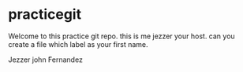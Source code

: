 # practicegit
Welcome to this practice git repo. this is me jezzer your host.
can you create a file which label as your first name.

Jezzer john Fernandez